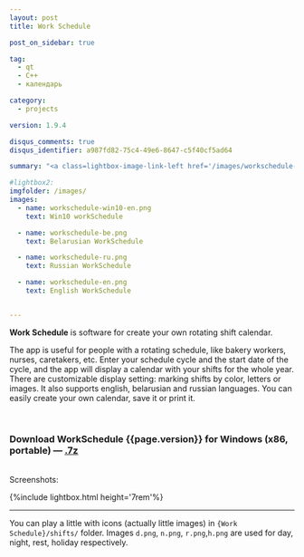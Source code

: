 ```yaml
---
layout: post
title: Work Schedule

post_on_sidebar: true

tag:
  - qt
  - С++
  - календарь

category:
  - projects

version: 1.9.4

disqus_comments: true
disqus_identifier: a987fd82-75c4-49e6-8647-c5f40cf5ad64

summary: "<a class=lightbox-image-link-left href='/images/workschedule-win10-en.png' data-lightbox='workschedule' title=''><img class='lightbox-image' style= 'width: 10rem;' src='/images/workschedule-month-en.jpg' alt='workschedule-month'></a> The app is useful for people with a rotating schedule, like bakery workers, nurses, caretakers, etc. Enter your schedule cycle and the start date of the cycle, and the app will display a calendar with your shifts for the whole year, it supports english, belarusian and russian languages."

#lightbox2:
imgfolder: /images/
images:
  - name: workschedule-win10-en.png
    text: Win10 workSchedule

  - name: workschedule-be.png
    text: Belarusian WorkSchedule

  - name: workschedule-ru.png
    text: Russian WorkSchedule

  - name: workschedule-en.png
    text: English WorkSchedule


---
```


**Work Schedule** is software for create your own rotating shift calendar.

The app is useful for people with a rotating schedule, like bakery workers, nurses, caretakers, etc. Enter your schedule cycle and the start date of the cycle, and the app will display a calendar with your shifts for the whole year. There are customizable display setting: marking shifts by color, letters or images. It also supports english, belarusian and russian languages. You can easily create your own calendar, save it or print it.

<br>

### Download WorkSchedule {{page.version}} for Windows (x86, portable) — [.7z](https://github.com/yalov/work-schedule/releases/download/{{page.version}}/WorkSchedule_v{{page.version}}.7z)

<br>
Screenshots:

{%include lightbox.html height='7rem'%}

<!-- include lightbox_text.html image="image-1.jpg" -->


-------

You can play a little with icons (actually little images) in `{Work Schedule}/shifts/` folder. Images `d.png`, `n.png`, `r.png`,`h.png` are used for day, night, rest, holiday respectively.
